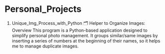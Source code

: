 # Personal_Projects
1. Unique_Img_Process_with_Python
    🗂 Helper to Organize Images: Overview This program is a Python-based application designed to simplify personal photo management. It groups similar/same images by inserting a series of numbers at the beginning of their names, so it helps me to manage duplicate images.
